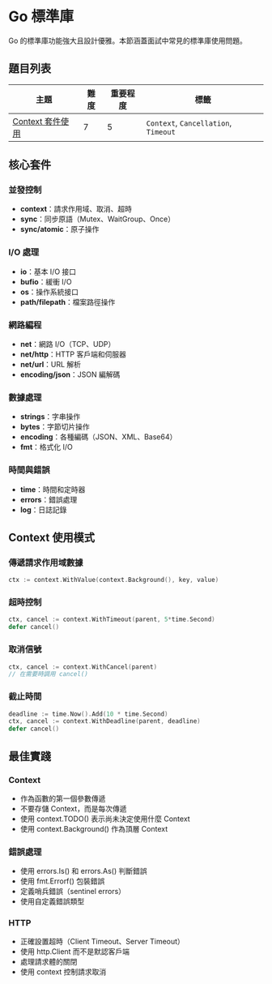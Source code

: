 # Go 標準庫

Go 的標準庫功能強大且設計優雅。本節涵蓋面試中常見的標準庫使用問題。

## 題目列表

| 主題 | 難度 | 重要程度 | 標籤 |
|------|------|----------|------|
| [Context 套件使用](./context_package_usage.md) | 7 | 5 | `Context`, `Cancellation`, `Timeout` |

## 核心套件

### 並發控制
- **context**：請求作用域、取消、超時
- **sync**：同步原語（Mutex、WaitGroup、Once）
- **sync/atomic**：原子操作

### I/O 處理
- **io**：基本 I/O 接口
- **bufio**：緩衝 I/O
- **os**：操作系統接口
- **path/filepath**：檔案路徑操作

### 網路編程
- **net**：網路 I/O（TCP、UDP）
- **net/http**：HTTP 客戶端和伺服器
- **net/url**：URL 解析
- **encoding/json**：JSON 編解碼

### 數據處理
- **strings**：字串操作
- **bytes**：字節切片操作
- **encoding**：各種編碼（JSON、XML、Base64）
- **fmt**：格式化 I/O

### 時間與錯誤
- **time**：時間和定時器
- **errors**：錯誤處理
- **log**：日誌記錄

## Context 使用模式

### 傳遞請求作用域數據
```go
ctx := context.WithValue(context.Background(), key, value)
```

### 超時控制
```go
ctx, cancel := context.WithTimeout(parent, 5*time.Second)
defer cancel()
```

### 取消信號
```go
ctx, cancel := context.WithCancel(parent)
// 在需要時調用 cancel()
```

### 截止時間
```go
deadline := time.Now().Add(10 * time.Second)
ctx, cancel := context.WithDeadline(parent, deadline)
defer cancel()
```

## 最佳實踐

### Context
- 作為函數的第一個參數傳遞
- 不要存儲 Context，而是每次傳遞
- 使用 context.TODO() 表示尚未決定使用什麼 Context
- 使用 context.Background() 作為頂層 Context

### 錯誤處理
- 使用 errors.Is() 和 errors.As() 判斷錯誤
- 使用 fmt.Errorf() 包裝錯誤
- 定義哨兵錯誤（sentinel errors）
- 使用自定義錯誤類型

### HTTP
- 正確設置超時（Client Timeout、Server Timeout）
- 使用 http.Client 而不是默認客戶端
- 處理請求體的關閉
- 使用 context 控制請求取消
